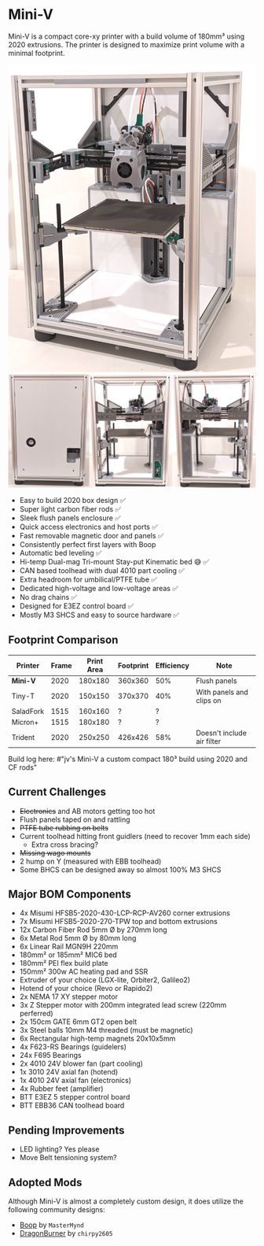 # Mini-V

Mini-V is a compact core-xy printer with a build volume of 180mm³ using 2020 extrusions. The printer is designed to maximize print volume with a minimal footprint.

<p align="center">
  <img width="600" src="images/Mini-V_prototype_june_2023.jpg">
  <img width="600" src="images/Mini-V_back_right_left.jpg">
</p>

- Easy to build 2020 box design ✅
- Super light carbon fiber rods ✅
- Sleek flush panels enclosure ✅
- Quick access electronics and host ports ✅
- Fast removable magnetic door and panels ✅
- Consistently perfect first layers with Boop
- Automatic bed leveling ✅
- Hi-temp Dual-mag Tri-mount Stay-put Kinematic bed 😅 ✅
- CAN based toolhead with dual 4010 part cooling ✅
- Extra headroom for umbilical/PTFE tube ✅
- Dedicated high-voltage and low-voltage areas ✅
- No drag chains ✅
- Designed for E3EZ control board ✅
- Mostly M3 SHCS and easy to source hardware ✅

## Footprint Comparison

| Printer         | Frame | Print Area | Footprint | Efficiency | Note
| ---             | ---   | ---        | ---       | ---        | ---
| **Mini-V**      | 2020  | 180x180    | 360x360   | 50%        | Flush panels
| Tiny-T          | 2020  | 150x150    | 370x370   | 40%        | With panels and clips on
| SaladFork       | 1515  | 160x160    | ?         | ?          |
| Micron+         | 1515  | 180x180    | ?         | ?          |
| Trident         | 2020  | 250x250    | 426x426   | 58%        | Doesn't include air filter

Build log here: #"jv's Mini-V a custom compact 180³ build using 2020 and CF rods"

## Current Challenges

* <strike>Electronics</strike> and AB motors getting too hot
* Flush panels taped on and rattling
* <strike>PTFE tube rubbing on belts</strike>
* Current toolhead hitting front guidlers (need to recover 1mm each side)
  - Extra cross bracing?
* <strike>Missing wago mounts</strike>
* 2 hump on Y (measured with EBB toolhead)
* Some BHCS can be designed away so almost 100% M3 SHCS

## Major BOM Components

- 4x Misumi HFSB5-2020-430-LCP-RCP-AV260 corner extrusions
- 7x Misumi HFSB5-2020-270-TPW top and bottom extrusions
- 12x Carbon Fiber Rod 5mm Ø by 270mm long
- 6x Metal Rod 5mm Ø by 80mm long
- 6x Linear Rail MGN9H 220mm
- 180mm² or 185mm² MIC6 bed
- 180mm² PEI flex build plate
- 150mm² 300w AC heating pad and SSR
- Extruder of your choice (LGX-lite, Orbiter2, Galileo2)
- Hotend of your choice (Revo or Rapido2)
- 2x NEMA 17 XY stepper motor
- 3x Z Stepper motor with 200mm integrated lead screw (220mm perferred)
- 2x 150cm GATE 6mm GT2 open belt
- 3x Steel balls 10mm M4 threaded (must be magnetic)
- 6x Rectangular high-temp magnets 20x10x5mm
- 4x F623-RS Bearings (guidelers)
- 24x F695 Bearings
- 2x 4010 24V blower fan (part cooling)
- 1x 3010 24V axial fan (hotend)
- 1x 4010 24V axial fan (electronics)
- 4x Rubber feet (amplifier)
- BTT E3EZ 5 stepper control board
- BTT EBB36 CAN toolhead board

## Pending Improvements

- LED lighting? Yes please
- Move Belt tensioning system?

## Adopted Mods
Although Mini-V is almost a completely custom design, it does utilize the following community designs:

- [Boop](https://github.com/VoronDesign/VoronUsers/tree/master/printer_mods/Ellis/Single_MGN9H_Carriage) by `MasterMynd` 
- [DragonBurner](https://github.com/chirpy2605/voron/tree/main/V0/Dragon_Burner) by `chirpy2605`
